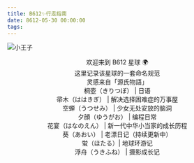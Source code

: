 ```yaml
---
title: B612✨行走指南
date: 8612-05-30 00:00:00
tags:
---
```


![小王子](http://m.qpic.cn/psb?/V10ZHE9M4DB6nN/UFLtShgMLTIaBFoUAnn5wg3rhhHge0ZzdzusQ8w0da4!/b/dC8BAAAAAAAA&bo=WAJRAQAAAAARBzo!&rf=viewer_4)

<center>欢迎来到 B612 星球 🌍</center>

<center>这里记录该星球的一套命名规范</center>

<center>灵感来自「源氏物語」</center>

<center>桐壺（きりつぼ） | 日语</center>

<center>帚木（ははきぎ） | 解决选择困难症的万事屋</center>

<center>空蝉（うつせみ） | 少女无处安放的脑洞</center>

<center>夕顔（ゆうがお） | 编程日常</center>

<center>花宴（はなのえん） | 新一代中华小当家的成长历程</center>

<center>葵（あおい） | 老漂日记（持续更新中）</center>

<center>蛍（ほたる）| 地球环游记</center>

<center>浮舟（うきふね） | 摄影成长记</center>
